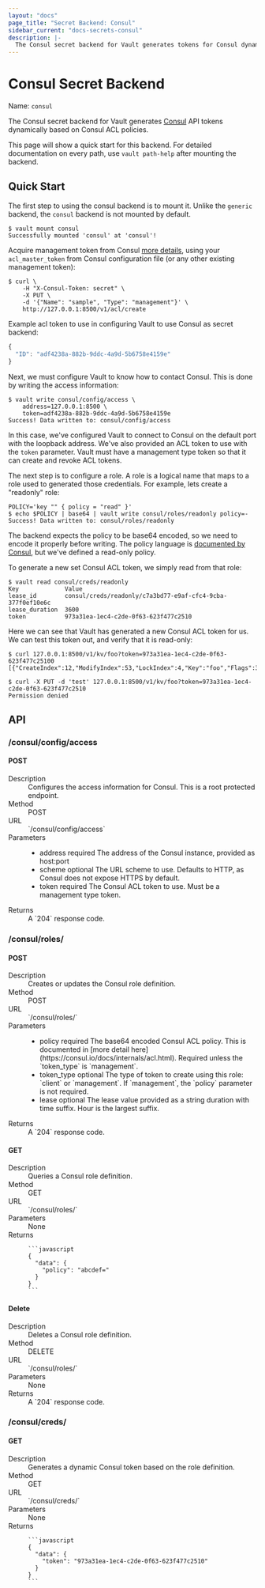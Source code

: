```yaml
---
layout: "docs"
page_title: "Secret Backend: Consul"
sidebar_current: "docs-secrets-consul"
description: |-
  The Consul secret backend for Vault generates tokens for Consul dynamically.
---
```


# Consul Secret Backend

Name: `consul`

The Consul secret backend for Vault generates
[Consul](http://consul.io)
API tokens dynamically based on Consul ACL policies.

This page will show a quick start for this backend. For detailed documentation
on every path, use `vault path-help` after mounting the backend.

## Quick Start

The first step to using the consul backend is to mount it.
Unlike the `generic` backend, the `consul` backend is not mounted by default.

```
$ vault mount consul
Successfully mounted 'consul' at 'consul'!
```

Acquire management token from Consul [more details](https://consul.io/docs/agent/http/acl.html#acl_create), using your `acl_master_token` from Consul configuration file (or any other existing management token):

```shell
$ curl \
    -H "X-Consul-Token: secret" \
    -X PUT \
    -d '{"Name": "sample", "Type": "management"}' \
    http://127.0.0.1:8500/v1/acl/create
```

Example acl token to use in configuring Vault to use Consul as secret backend:

```javascript
{
  "ID": "adf4238a-882b-9ddc-4a9d-5b6758e4159e"
}
```

Next, we must configure Vault to know how to contact Consul.
This is done by writing the access information:

```
$ vault write consul/config/access \
    address=127.0.0.1:8500 \
    token=adf4238a-882b-9ddc-4a9d-5b6758e4159e
Success! Data written to: consul/config/access
```

In this case, we've configured Vault to connect to Consul
on the default port with the loopback address. We've also provided
an ACL token to use with the `token` parameter. Vault must have a management
type token so that it can create and revoke ACL tokens.

The next step is to configure a role. A role is a logical name that maps
to a role used to generated those credentials. For example, lets create
a "readonly" role:

```
POLICY='key "" { policy = "read" }'
$ echo $POLICY | base64 | vault write consul/roles/readonly policy=-
Success! Data written to: consul/roles/readonly
```

The backend expects the policy to be base64 encoded, so we need to encode
it properly before writing. The policy language is
[documented by Consul](https://consul.io/docs/internals/acl.html), but we've defined a read-only policy.

To generate a new set Consul ACL token, we simply read from that role:

```
$ vault read consul/creds/readonly
Key           	Value
lease_id      	consul/creds/readonly/c7a3bd77-e9af-cfc4-9cba-377f0ef10e6c
lease_duration	3600
token         	973a31ea-1ec4-c2de-0f63-623f477c2510
```

Here we can see that Vault has generated a new Consul ACL token for us.
We can test this token out, and verify that it is read-only:

```
$ curl 127.0.0.1:8500/v1/kv/foo?token=973a31ea-1ec4-c2de-0f63-623f477c25100
[{"CreateIndex":12,"ModifyIndex":53,"LockIndex":4,"Key":"foo","Flags":3304740253564472344,"Value":"YmF6"}]

$ curl -X PUT -d 'test' 127.0.0.1:8500/v1/kv/foo?token=973a31ea-1ec4-c2de-0f63-623f477c2510
Permission denied
```

## API

### /consul/config/access
#### POST

<dl class="api">
  <dt>Description</dt>
  <dd>
    Configures the access information for Consul.
    This is a root protected endpoint.
  </dd>

  <dt>Method</dt>
  <dd>POST</dd>

  <dt>URL</dt>
  <dd>`/consul/config/access`</dd>

  <dt>Parameters</dt>
  <dd>
    <ul>
      <li>
        <span class="param">address</span>
        <span class="param-flags">required</span>
        The address of the Consul instance, provided as host:port
      </li>
      <li>
        <span class="param">scheme</span>
        <span class="param-flags">optional</span>
        The URL scheme to use. Defaults to HTTP, as Consul does not expose HTTPS by default.
      </li>
      <li>
        <span class="param">token</span>
        <span class="param-flags">required</span>
        The Consul ACL token to use. Must be a management type token.
      </li>
    </ul>
  </dd>

  <dt>Returns</dt>
  <dd>
    A `204` response code.
  </dd>
</dl>

### /consul/roles/
#### POST

<dl class="api">
  <dt>Description</dt>
  <dd>
    Creates or updates the Consul role definition.
  </dd>

  <dt>Method</dt>
  <dd>POST</dd>

  <dt>URL</dt>
  <dd>`/consul/roles/<name>`</dd>

  <dt>Parameters</dt>
  <dd>
    <ul>
      <li>
        <span class="param">policy</span>
        <span class="param-flags">required</span>
        The base64 encoded Consul ACL policy. This is documented in [more
        detail here](https://consul.io/docs/internals/acl.html). Required
        unless the `token_type` is `management`.
      </li>
      <li>
        <span class="param">token_type</span>
        <span class="param-flags">optional</span>
        The type of token to create using this role: `client` or `management`.
        If `management`, the `policy` parameter is not required.
      </li>
      <li>
        <span class="param">lease</span>
        <span class="param-flags">optional</span>
        The lease value provided as a string duration with time suffix. Hour is
        the largest suffix.
      </li>
    </ul>
  </dd>

  <dt>Returns</dt>
  <dd>
    A `204` response code.
  </dd>
</dl>

#### GET

<dl class="api">
  <dt>Description</dt>
  <dd>
    Queries a Consul role definition.
  </dd>

  <dt>Method</dt>
  <dd>GET</dd>

  <dt>URL</dt>
  <dd>`/consul/roles/<name>`</dd>

  <dt>Parameters</dt>
  <dd>
     None
  </dd>

  <dt>Returns</dt>
  <dd>

    ```javascript
    {
      "data": {
        "policy": "abcdef="
      }
    }
    ```

  </dd>
</dl>

#### Delete

<dl class="api">
  <dt>Description</dt>
  <dd>
    Deletes a Consul role definition.
  </dd>

  <dt>Method</dt>
  <dd>DELETE</dd>

  <dt>URL</dt>
  <dd>`/consul/roles/<name>`</dd>

  <dt>Parameters</dt>
  <dd>
     None
  </dd>

  <dt>Returns</dt>
  <dd>
    A `204` response code.
  </dd>
</dl>

### /consul/creds/
#### GET

<dl class="api">
  <dt>Description</dt>
  <dd>
    Generates a dynamic Consul token based on the role definition.
  </dd>

  <dt>Method</dt>
  <dd>GET</dd>

  <dt>URL</dt>
  <dd>`/consul/creds/<name>`</dd>

  <dt>Parameters</dt>
  <dd>
     None
  </dd>

  <dt>Returns</dt>
  <dd>

    ```javascript
    {
      "data": {
        "token": "973a31ea-1ec4-c2de-0f63-623f477c2510"
      }
    }
    ```

  </dd>
</dl>


